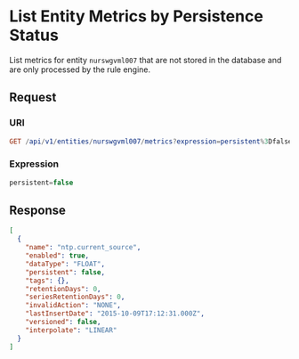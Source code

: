 # List Entity Metrics by Persistence Status

List metrics for entity `nurswgvml007` that are not stored in the database and are only processed by the rule engine.

## Request

### URI

```elm
GET /api/v1/entities/nurswgvml007/metrics?expression=persistent%3Dfalse
```

### Expression

```javascript
persistent=false
```

## Response

```json
[
  {
    "name": "ntp.current_source",
    "enabled": true,
    "dataType": "FLOAT",
    "persistent": false,
    "tags": {},
    "retentionDays": 0,
    "seriesRetentionDays": 0,
    "invalidAction": "NONE",
    "lastInsertDate": "2015-10-09T17:12:31.000Z",
    "versioned": false,
    "interpolate": "LINEAR"
  }
]
```